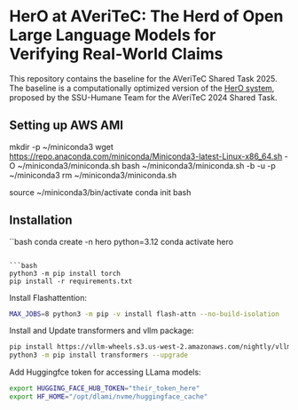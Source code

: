 # HerO at AVeriTeC: The Herd of Open Large Language Models for Verifying Real-World Claims

This repository contains the baseline for the AVeriTeC Shared Task 2025. The baseline is a computationally optimized version of the [HerO system](https://github.com/ssu-humane/HerO), proposed by the SSU-Humane Team for the AVeriTeC 2024 Shared Task.

## Setting up AWS AMI

mkdir -p ~/miniconda3
wget https://repo.anaconda.com/miniconda/Miniconda3-latest-Linux-x86_64.sh -O ~/miniconda3/miniconda.sh
bash ~/miniconda3/miniconda.sh -b -u -p ~/miniconda3
rm ~/miniconda3/miniconda.sh

source ~/miniconda3/bin/activate
conda init bash


## Installation

``bash
conda create -n hero python=3.12
conda activate hero
```

```bash
python3 -m pip install torch
pip install -r requirements.txt
```

Install Flashattention:

```bash
MAX_JOBS=8 python3 -m pip -v install flash-attn --no-build-isolation
```

Install and Update transformers and vllm package:

```bash
pip install https://vllm-wheels.s3.us-west-2.amazonaws.com/nightly/vllm-1.0.0.dev-cp38-abi3-manylinux1_x86_64.whl
python3 -m pip install transformers --upgrade
```

Add Huggingfce token for accessing LLama models:

```bash
export HUGGING_FACE_HUB_TOKEN="their_token_here"
export HF_HOME="/opt/dlami/nvme/huggingface_cache"
```